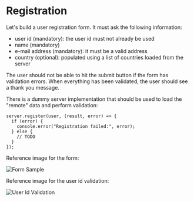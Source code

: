 Registration
============

Let's build a user registration form. It must ask the following information:

* user id (mandatory): the user id must not already be used
* name (mandatory)
* e-mail address (mandatory): it must be a valid address
* country (optional): populated using a list of countries loaded from the server

The user should not be able to hit the submit button if the form has validation errors. When everything has been validated, the user should see a thank you message.

There is a dummy server implementation that should be used to load the "remote" data and perform validation:

    server.register(user, (result, error) => {
      if (error) {
        console.error("Registration failed:", error);
      } else {
        // TODO
      }
    });

Reference image for the form:

![Form Sample](https://cdn.glitch.com/dd24390c-870b-40a1-baae-0f151812e5d4%2FFormSample.png?1542007103804)

Reference image for the user id validation:

![User Id Validation](https://cdn.glitch.com/dd24390c-870b-40a1-baae-0f151812e5d4%2FFieldValidation.png?1542007105765)
